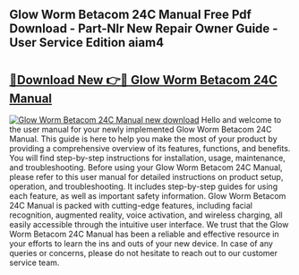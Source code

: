 ## Glow Worm Betacom 24C Manual Free Pdf Download - Part-NIr New Repair Owner Guide - User Service Edition aiam4

# <h2><a href="http://cf29654.oget.top/?id=Glow+Worm+Betacom+24C+Manual">🔗Download New 👉🔴 Glow Worm Betacom 24C Manual</a></h2>

[![Glow Worm Betacom 24C Manual new download](https://i.imgur.com/5g1atiW.png)](http://cf29654.oget.top/?id=Glow+Worm+Betacom+24C+Manual)
Hello and welcome to the user manual for your newly implemented Glow Worm Betacom 24C Manual. This guide is here to help you make the most of your product by providing a comprehensive overview of its features, functions, and benefits. You will find step-by-step instructions for installation, usage, maintenance, and troubleshooting. Before using your Glow Worm Betacom 24C Manual, please refer to this user manual for detailed instructions on product setup, operation, and troubleshooting. It includes step-by-step guides for using each feature, as well as important safety information. Glow Worm Betacom 24C Manual is packed with cutting-edge features, including facial recognition, augmented reality, voice activation, and wireless charging, all easily accessible through the intuitive user interface. We trust that the Glow Worm Betacom 24C Manual has been a reliable and effective resource in your efforts to learn the ins and outs of your new device. In case of any queries or concerns, please do not hesitate to reach out to our customer service team.
